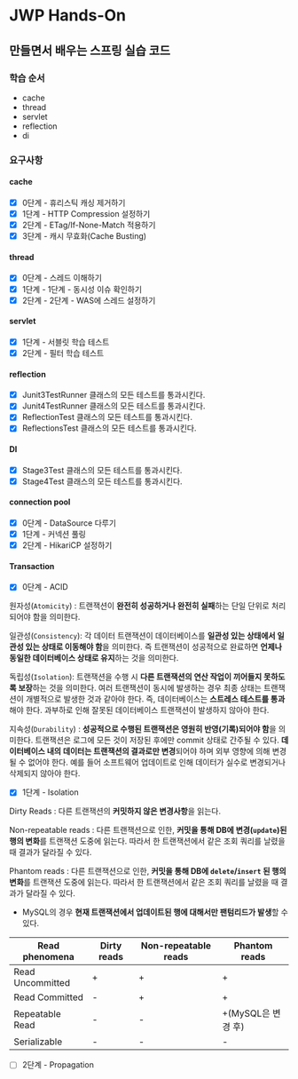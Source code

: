 # JWP Hands-On

## 만들면서 배우는 스프링 실습 코드

### 학습 순서

- cache
- thread
- servlet
- reflection
- di

### 요구사항

#### cache

- [x] 0단계 - 휴리스틱 캐싱 제거하기
- [x] 1단계 - HTTP Compression 설정하기
- [x] 2단계 - ETag/If-None-Match 적용하기
- [x] 3단계 - 캐시 무효화(Cache Busting)

#### thread

- [x] 0단계 - 스레드 이해하기
- [x] 1단계 - 1단계 - 동시성 이슈 확인하기
- [x] 2단계 - 2단계 - WAS에 스레드 설정하기

#### servlet

- [x] 1단계 - 서블릿 학습 테스트
- [x] 2단계 - 필터 학습 테스트

#### reflection

- [x] Junit3TestRunner 클래스의 모든 테스트를 통과시킨다.
- [x] Junit4TestRunner 클래스의 모든 테스트를 통과시킨다.
- [x] ReflectionTest 클래스의 모든 테스트를 통과시킨다.
- [x] ReflectionsTest 클래스의 모든 테스트를 통과시킨다.

#### DI

- [x] Stage3Test 클래스의 모든 테스트를 통과시킨다.
- [x] Stage4Test 클래스의 모든 테스트를 통과시킨다.

#### connection pool

- [x] 0단계 - DataSource 다루기
- [x] 1단계 - 커넥션 풀링
- [x] 2단계 - HikariCP 설정하기

#### Transaction

- [x] 0단계 - ACID

원자성(`Atomicity`) :
트랜잭션이 **완전히 성공하거나 완전히 실패**하는 단일 단위로 처리되어야 함을 의미한다.

일관성(`Consistency`): 각 데이터 트랜잭션이 데이터베이스를 **일관성 있는 상태에서 일관성 있는 상태로 이동해야 함**을 의미한다. 즉 트랜잭션이 성공적으로 완료하면 **언제나 동일한 데이터베이스 상태로
유지**하는 것을 의미한다.

독립성(`Isolation`): 트랜잭션을 수행 시 **다른 트랜잭션의 연산 작업이 끼어들지 못하도록 보장**하는 것을 의미한다. 여러 트랜잭션이 동시에 발생하는 경우 최종 상태는 트랜잭션이 개별적으로 발생한 것과
같아야 한다. 즉, 데이터베이스는 **스트레스 테스트를 통과**해야 한다. 과부하로 인해 잘못된 데이터베이스 트랜잭션이 발생하지 않아야 한다.

지속성(`Durability`) : **성공적으로 수행된 트랜잭션은 영원히 반영(기록)되어야 함**을 의미한다. 트랜잭션은 로그에 모든 것이 저장된 후에만 commit 상태로 간주될 수 있다. **데이터베이스 내의
데이터는 트랜잭션의 결과로만 변경**되어야 하며 외부 영향에 의해 변경될 수 없어야 한다. 예를 들어 소프트웨어 업데이트로 인해 데이터가 실수로 변경되거나 삭제되지 않아야 한다.

- [x] 1단계 - Isolation

Dirty Reads : 다른 트랜잭션의 **커밋하지 않은 변경사항**을 읽는다.

Non-repeatable reads : 다른 트랜잭션으로 인한, **커밋을 통해 DB에 변경(`update`)된 행의 변화**를 트랜잭션 도중에 읽는다. 따라서 한 트랜잭션에서 같은 조회 쿼리를 날렸을 때 결과가
달라질 수 있다.

Phantom reads : 다른 트랜잭션으로 인한, **커밋을 통해 DB에 `delete`/`insert` 된 행의 변화**를 트랜잭션 도중에 읽는다. 따라서 한 트랜잭션에서 같은 조회 쿼리를 날렸을 때 결과가
달라질 수 있다.

- MySQL의 경우 **현재 트랜잭션에서 업데이트된 행에 대해서만 팬텀리드가 발생**할 수 있다.

| Read phenomena   | Dirty reads | Non-repeatable reads | Phantom reads  |
|------------------|-------------|----------------------|----------------|
| Read Uncommitted | +           | +                    | +              |
| Read Committed   | -           | +                    | +              |
| Repeatable Read  | -           | -                    | +(MySQL은 변경 후) |
| Serializable     | -           | -                    | -              |

- [ ] 2단계 - Propagation
